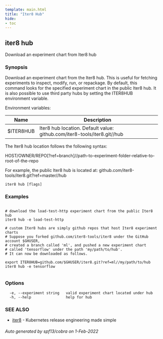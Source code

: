 ```yaml
---
template: main.html
title: "Iter8 Hub"
hide:
- toc
---
```


## iter8 hub

Download an experiment chart from Iter8 hub

### Synopsis


Download an experiment chart from the Iter8 hub. 
This is useful for fetching experiments to inspect, modify, run, or repackage. 
By default, this command looks for the specified experiment chart in the public Iter8 hub. 
It is also possible to use third party hubs by setting the ITER8HUB environment variable.

Environment variables:

| Name               | Description |
|--------------------| ------------|
| $ITER8HUB          | Iter8 hub location. Default value: github.com/iter8-tools/iter8.git//hub |

The Iter8 hub location follows the following syntax:

HOST/OWNER/REPO[?ref=branch]//path-to-experiment-folder-relative-to-root-of-the-repo

For example, the public Iter8 hub is located at:
github.com/iter8-tools/iter8.git?ref=master//hub


```
iter8 hub [flags]
```

### Examples

```

# download the load-test-http experiment chart from the public Iter8 hub
iter8 hub -e load-test-http

# custom Iter8 hubs are simply github repos that host Iter8 experiment charts
# Suppose you forked github.com/iter8-tools/iter8 under the GitHub account $GHUSER,
# created a branch called 'ml', and pushed a new experiment chart 
# called 'tensorflow' under the path 'my/path/to/hub'. 
# It can now be downloaded as follows.

export ITER8HUB=github.com/$GHUSER/iter8.git?ref=ml//my/path/to/hub
iter8 hub -e tensorflow
	
```

### Options

```
  -e, --experiment string   valid experiment chart located under hub
  -h, --help                help for hub
```

### SEE ALSO

* [iter8](iter8.md)	 - Kubernetes release engineering made simple

###### Auto generated by spf13/cobra on 1-Feb-2022
